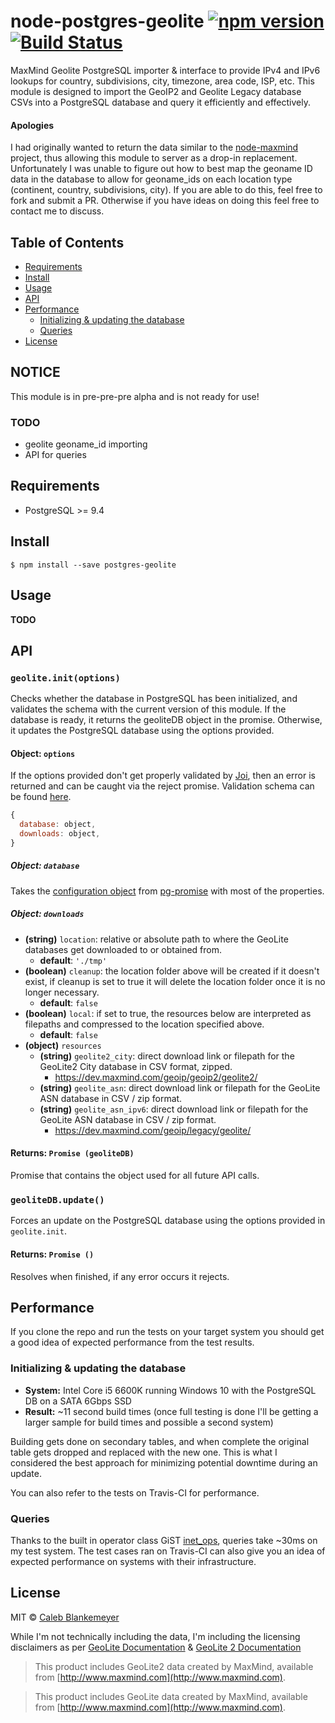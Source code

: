 # node-postgres-geolite [![npm version](https://badge.fury.io/js/postgres-geolite.svg)](https://badge.fury.io/js/postgres-geolite) [![Build Status](https://travis-ci.org/zikeji/node-postgres-geolite.svg?branch=master)](https://travis-ci.org/zikeji/node-postgres-geolite)

MaxMind Geolite PostgreSQL importer & interface to provide IPv4 and IPv6 lookups for country, subdivisions, city, timezone, area code, ISP, etc. This module is designed to import the GeoIP2 and Geolite Legacy database CSVs into a PostgreSQL database and query it efficiently and effectively.

#### Apologies

I had originally wanted to return the data similar to the [node-maxmind](https://github.com/runk/node-maxmind) project, thus allowing this module to server as a drop-in replacement. Unfortunately I was unable to figure out how to best map the geoname ID data in the database to allow for geoname_ids on each location type (continent, country, subdivisions, city). If you are able to do this, feel free to fork and submit a PR. Otherwise if you have ideas on doing this feel free to contact me to discuss.

## Table of Contents

- [Requirements](#requirements)
- [Install](#install)
- [Usage](#usage)
- [API](#api)
- [Performance](#performance)
  - [Initializing & updating the database](#initializing--updating-the-database)
  - [Queries](#queries)
- [License](#license)

## NOTICE

This module is in pre-pre-pre alpha and is not ready for use!

### TODO

- geolite geoname_id importing
- API for queries

## Requirements

- PostgreSQL >= 9.4

## Install
```
$ npm install --save postgres-geolite
```

## Usage

**TODO**

## API

### `geolite.init(options)`

Checks whether the database in PostgreSQL has been initialized, and validates the schema with the current version of this module. If the database is ready, it returns the geoliteDB object in the promise. Otherwise, it updates the PostgreSQL database using the options provided.

#### Object: `options`

If the options provided don't get properly validated by [Joi](https://github.com/hapijs/joi), then an error is returned and can be caught via the reject promise. Validation schema can be found [here](https://github.com/zikeji/node-postgres-geolite/blob/master/lib/configvalidator/index.js).

```javascript
{
  database: object,
  downloads: object,
}
```

##### Object: `database`

Takes the [configuration object](https://github.com/vitaly-t/pg-promise/wiki/Connection-Syntax#configuration-object) from [pg-promise](https://github.com/vitaly-t/pg-promise) with most of the properties.

##### Object: `downloads`

- **(string)** `location`: relative or absolute path to where the GeoLite databases get downloaded to or obtained from.
  - **default**: `'./tmp'`
- **(boolean)** `cleanup`: the location folder above will be created if it doesn't exist, if cleanup is set to true it will delete the location folder once it is no longer necessary.
  - **default**: `false`
- **(boolean)** `local`: if set to true, the resources below are interpreted as filepaths and compressed to the location specified above.
  - **default**: `false`
- **(object)** `resources`
  - **(string)** `geolite2_city`: direct download link or filepath for the GeoLite2 City database in CSV format, zipped.
    - https://dev.maxmind.com/geoip/geoip2/geolite2/
  - **(string)** `geolite_asn`: direct download link or filepath for the GeoLite ASN database in CSV / zip format.
  - **(string)** `geolite_asn_ipv6`: direct download link or filepath for the GeoLite ASN database in CSV / zip format.
    - https://dev.maxmind.com/geoip/legacy/geolite/

#### Returns: `Promise (geoliteDB)`

Promise that contains the object used for all future API calls.

### `geoliteDB.update()`

Forces an update on the PostgreSQL database using the options provided in `geolite.init`.

#### Returns: `Promise ()`

Resolves when finished, if any error occurs it rejects.

## Performance

If you clone the repo and run the tests on your target system you should get a good idea of expected performance from the test results.

### Initializing & updating the database

- **System:** Intel Core i5 6600K running Windows 10 with the PostgreSQL DB on a SATA 6Gbps SSD
 - **Result:** ~11 second build times (once full testing is done I'll be getting a larger sample for build times and possible a second system)

Building gets done on secondary tables, and when complete the original table gets dropped and replaced with the new one. This is what I considered the best approach for minimizing potential downtime during an update.

You can also refer to the tests on Travis-CI for performance.

### Queries

Thanks to the built in operator class GiST [inet_ops](https://www.postgresql.org/docs/current/static/gist-builtin-opclasses.html), queries take ~30ms on my test system. The test cases ran on Travis-CI can also give you an idea of expected performance on systems with their infrastructure.

## License

MIT © [Caleb Blankemeyer](https://github.com/zikeji)

While I'm not technically including the data, I'm including the licensing disclaimers as per [GeoLite Documentation](https://dev.maxmind.com/geoip/legacy/geolite/) & [GeoLite 2 Documentation](https://dev.maxmind.com/geoip/geoip2/geolite2/)

>This product includes GeoLite2 data created by MaxMind, available from [http://www.maxmind.com](http://www.maxmind.com).

>This product includes GeoLite data created by MaxMind, available from [http://www.maxmind.com](http://www.maxmind.com).